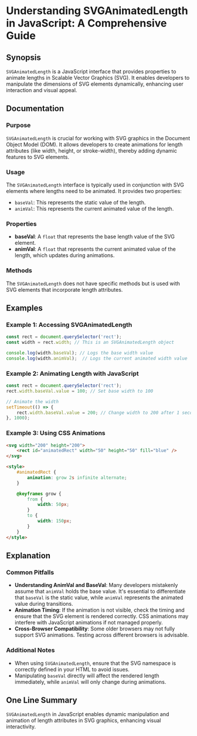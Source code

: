 <!--
Meta Description: # Understanding SVGAnimatedLength in JavaScript: A Comprehensive Guide ## Synopsis `SVGAnimatedLength` is a JavaScript interface that provides propert...
Meta Keywords: width, svg, value, svganimatedlength, length
-->

# Understanding SVGAnimatedLength in JavaScript: A Comprehensive Guide

## Synopsis
`SVGAnimatedLength` is a JavaScript interface that provides properties to animate lengths in Scalable Vector Graphics (SVG). It enables developers to manipulate the dimensions of SVG elements dynamically, enhancing user interaction and visual appeal.

## Documentation

### Purpose
`SVGAnimatedLength` is crucial for working with SVG graphics in the Document Object Model (DOM). It allows developers to create animations for length attributes (like width, height, or stroke-width), thereby adding dynamic features to SVG elements.

### Usage
The `SVGAnimatedLength` interface is typically used in conjunction with SVG elements where lengths need to be animated. It provides two properties:
- `baseVal`: This represents the static value of the length.
- `animVal`: This represents the current animated value of the length.

### Properties
- **baseVal**: A `float` that represents the base length value of the SVG element.
- **animVal**: A `float` that represents the current animated value of the length, which updates during animations.

### Methods
The `SVGAnimatedLength` does not have specific methods but is used with SVG elements that incorporate length attributes.

## Examples

### Example 1: Accessing SVGAnimatedLength
```javascript
const rect = document.querySelector('rect');
const width = rect.width; // This is an SVGAnimatedLength object

console.log(width.baseVal); // Logs the base width value
console.log(width.animVal);  // Logs the current animated width value
```

### Example 2: Animating Length with JavaScript
```javascript
const rect = document.querySelector('rect');
rect.width.baseVal.value = 100; // Set base width to 100

// Animate the width
setTimeout(() => {
    rect.width.baseVal.value = 200; // Change width to 200 after 1 second
}, 1000);
```

### Example 3: Using CSS Animations
```html
<svg width="200" height="200">
    <rect id="animatedRect" width="50" height="50" fill="blue" />
</svg>

<style>
    #animatedRect {
        animation: grow 2s infinite alternate;
    }

    @keyframes grow {
        from {
            width: 50px;
        }
        to {
            width: 150px;
        }
    }
</style>
```

## Explanation

### Common Pitfalls
- **Understanding AnimVal and BaseVal**: Many developers mistakenly assume that `animVal` holds the base value. It's essential to differentiate that `baseVal` is the static value, while `animVal` represents the animated value during transitions.
- **Animation Timing**: If the animation is not visible, check the timing and ensure that the SVG element is rendered correctly. CSS animations may interfere with JavaScript animations if not managed properly.
- **Cross-Browser Compatibility**: Some older browsers may not fully support SVG animations. Testing across different browsers is advisable.

### Additional Notes
- When using `SVGAnimatedLength`, ensure that the SVG namespace is correctly defined in your HTML to avoid issues.
- Manipulating `baseVal` directly will affect the rendered length immediately, while `animVal` will only change during animations.

## One Line Summary
`SVGAnimatedLength` in JavaScript enables dynamic manipulation and animation of length attributes in SVG graphics, enhancing visual interactivity.